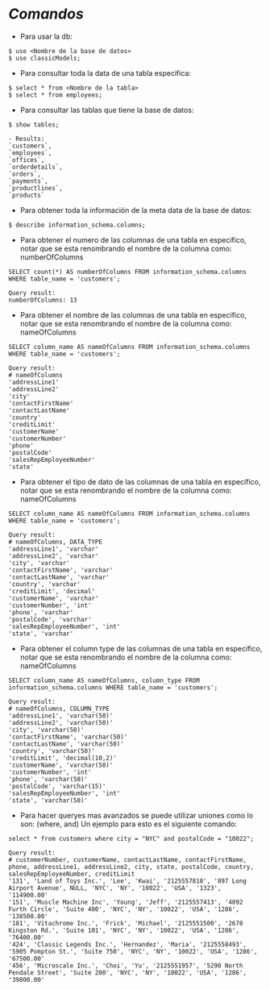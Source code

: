 # _Comandos_

- Para usar la db:

```shell
$ use <Nombre de la base de datos>
$ use classicModels;
```

- Para consultar toda la data de una tabla especifica:

```shell
$ select * from <Nombre de la tabla>
$ select * from employees;
```

- Para consultar las tablas que tiene la base de datos:

```shell
$ show tables;

- Results:
`customers`,
`employees`,
`offices`,
`orderdetails`,
`orders`,
`payments`,
`productlines`,
`products`
```

- Para obtener toda la información de la meta data de la base de datos:

```shell
$ describe information_schema.columns;
```

- Para obtener el numero de las columnas de una tabla en especifico,
  notar que se esta renombrando el nombre de la columna como: numberOfColumns

```shell
SELECT count(*) AS numberOfColumns FROM information_schema.columns WHERE table_name = 'customers';

Query result:
numberOfColumns: 13
```

- Para obtener el nombre de las columnas de una tabla en especifico,
  notar que se esta renombrando el nombre de la columna como: nameOfColumns

```shell
SELECT column_name AS nameOfColumns FROM information_schema.columns WHERE table_name = 'customers';

Query result:
# nameOfColumns
'addressLine1'
'addressLine2'
'city'
'contactFirstName'
'contactLastName'
'country'
'creditLimit'
'customerName'
'customerNumber'
'phone'
'postalCode'
'salesRepEmployeeNumber'
'state'
```

- Para obtener el tipo de dato de las columnas de una tabla en especifico,
  notar que se esta renombrando el nombre de la columna como: nameOfColumns

```shell
SELECT column_name AS nameOfColumns FROM information_schema.columns WHERE table_name = 'customers';

Query result:
# nameOfColumns, DATA_TYPE
'addressLine1', 'varchar'
'addressLine2', 'varchar'
'city', 'varchar'
'contactFirstName', 'varchar'
'contactLastName', 'varchar'
'country', 'varchar'
'creditLimit', 'decimal'
'customerName', 'varchar'
'customerNumber', 'int'
'phone', 'varchar'
'postalCode', 'varchar'
'salesRepEmployeeNumber', 'int'
'state', 'varchar'
```

- Para obtener el column type de las columnas de una tabla en especifico,
  notar que se esta renombrando el nombre de la columna como: nameOfColumns

```shell
SELECT column_name AS nameOfColumns, column_type FROM information_schema.columns WHERE table_name = 'customers';

Query result:
# nameOfColumns, COLUMN_TYPE
'addressLine1', 'varchar(50)'
'addressLine2', 'varchar(50)'
'city', 'varchar(50)'
'contactFirstName', 'varchar(50)'
'contactLastName', 'varchar(50)'
'country', 'varchar(50)'
'creditLimit', 'decimal(10,2)'
'customerName', 'varchar(50)'
'customerNumber', 'int'
'phone', 'varchar(50)'
'postalCode', 'varchar(15)'
'salesRepEmployeeNumber', 'int'
'state', 'varchar(50)'
```

- Para hacer queryes mas avanzados se puede utilizar uniones como lo son: (where, and)
  Un ejemplo para esto es el siguiente comando:

```shell
select * from customers where city = "NYC" and postalCode = "10022";

Query result:
# customerNumber, customerName, contactLastName, contactFirstName, phone, addressLine1, addressLine2, city, state, postalCode, country, salesRepEmployeeNumber, creditLimit
'131', 'Land of Toys Inc.', 'Lee', 'Kwai', '2125557818', '897 Long Airport Avenue', NULL, 'NYC', 'NY', '10022', 'USA', '1323', '114900.00'
'151', 'Muscle Machine Inc', 'Young', 'Jeff', '2125557413', '4092 Furth Circle', 'Suite 400', 'NYC', 'NY', '10022', 'USA', '1286', '138500.00'
'181', 'Vitachrome Inc.', 'Frick', 'Michael', '2125551500', '2678 Kingston Rd.', 'Suite 101', 'NYC', 'NY', '10022', 'USA', '1286', '76400.00'
'424', 'Classic Legends Inc.', 'Hernandez', 'Maria', '2125558493', '5905 Pompton St.', 'Suite 750', 'NYC', 'NY', '10022', 'USA', '1286', '67500.00'
'456', 'Microscale Inc.', 'Choi', 'Yu', '2125551957', '5290 North Pendale Street', 'Suite 200', 'NYC', 'NY', '10022', 'USA', '1286', '39800.00'

```
